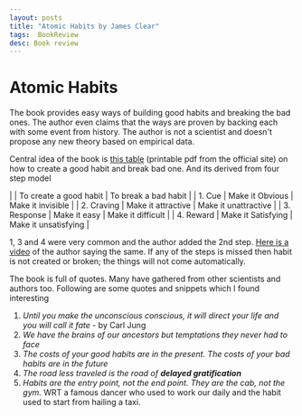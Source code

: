 ```yaml
---
layout: posts
title: "Atomic Habits by James Clear"
tags:  BookReview
desc: Book review
---
```


# Atomic Habits

The book provides easy ways of building good habits and breaking the bad ones.
The author even claims that the ways are proven by backing each with
some event from history. The author is not a scientist and doesn't propose any
new theory based on empirical data.

Central idea of the book is
[this table](https://s3.amazonaws.com/jamesclear/Atomic+Habits/Habits+Cheat+Sheet.pdf) (printable
pdf from the official site) on how to create a good habit and break
bad one. And its derived from four step model

| | To create a good habit | To break a bad habit |
| 1. Cue      | Make it Obvious        | Make it invisible    |
| 2. Craving  | Make it attractive     | Make it unattractive |
| 3. Response | Make it easy           | Make it difficult    |
| 4. Reward   | Make it Satisfying     | Make it unsatisfying |

1, 3 and 4 were very common and the author added the 2nd step. [Here is a
video](https://youtu.be/Q8ApZXWgJq4?t=1136) of the
author saying the same.  If any of the steps is missed then habit is not created
or broken; the things will not come automatically.

The book is full of quotes. Many have gathered from other scientists and authors too.
Following are some quotes and snippets which I found interesting

1. *Until you make the unconscious conscious, it will direct your life and you
   will call it fate* - by Carl Jung
2. *We have the brains of our ancestors but temptations they never had to face*
3. *The costs of your good habits are in the present. The costs of your bad
   habits are in the future*
4. *The road less traveled is the road of **delayed gratification***
5. *Habits are the entry point, not the end point. They are the cab, not the
   gym.* WRT a famous dancer who used to work our daily and the habit used to
   start from hailing a taxi.
